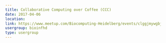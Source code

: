 ```yaml
---
title: Collaborative Computing over Coffee (CCC)
date: 2017-04-06
location: 
link: https://www.meetup.com/Biocomputing-Heidelberg/events/clggjmywgbjb/
usergroup: bioinfhd
type: usergroup
---
```


